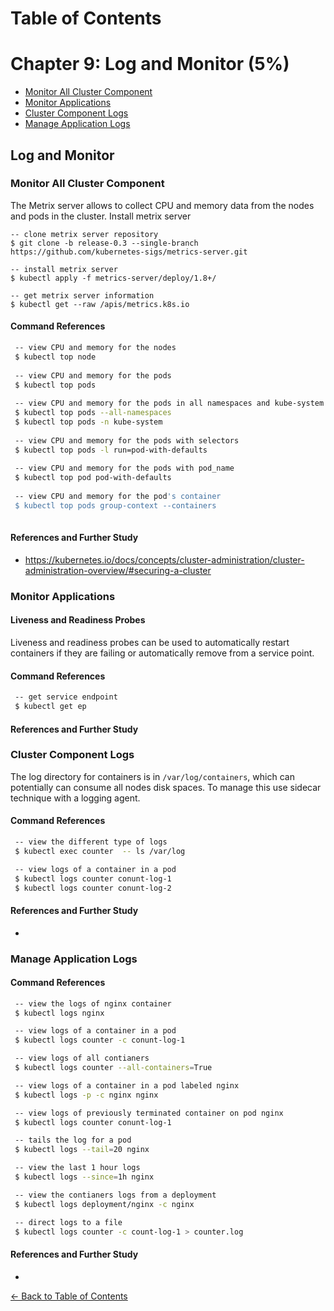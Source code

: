 Table of Contents
==================

# Chapter 9: Log and Monitor (5%)
   * [Monitor All Cluster Component](#monitor-all-cluster-component)
   * [Monitor Applications](#monitor-applications)
   * [Cluster Component Logs](#cluster-component-logs)
   * [Manage Application Logs](#manage-application-logs)


## Log and Monitor
   ### Monitor All Cluster Component
   The Metrix server allows to collect CPU and memory data from the nodes and pods in the cluster. Install metrix server
   ```
   -- clone metrix server repository
   $ git clone -b release-0.3 --single-branch https://github.com/kubernetes-sigs/metrics-server.git
   
   -- install metrix server
   $ kubectl apply -f metrics-server/deploy/1.8+/
   
   -- get metrix server information
   $ kubectl get --raw /apis/metrics.k8s.io
   ```

   #### Command References
   ```bash
    -- view CPU and memory for the nodes
    $ kubectl top node 
    
    -- view CPU and memory for the pods
    $ kubectl top pods
    
    -- view CPU and memory for the pods in all namespaces and kube-system
    $ kubectl top pods --all-namespaces
    $ kubectl top pods -n kube-system
    
    -- view CPU and memory for the pods with selectors
    $ kubectl top pods -l run=pod-with-defaults 
    
    -- view CPU and memory for the pods with pod_name
    $ kubectl top pod pod-with-defaults 
    
    -- view CPU and memory for the pod's container
    $ kubectl top pods group-context --containers 
    
   ``` 

   #### References and Further Study
   * https://kubernetes.io/docs/concepts/cluster-administration/cluster-administration-overview/#securing-a-cluster
   
   ### Monitor Applications
   #### Liveness and Readiness Probes
   Liveness and readiness probes can be used to automatically restart containers if they are failing or automatically remove from a service point.
   
   #### Command References
   ```bash
    -- get service endpoint
    $ kubectl get ep
   ``` 

   #### References and Further Study
   
   ### Cluster Component Logs
   The log directory for containers is in ```/var/log/containers```, which can potentially can consume all nodes disk spaces. To manage this use sidecar technique with a logging agent.
   
   #### Command References
   ```bash
    -- view the different type of logs 
    $ kubectl exec counter  -- ls /var/log

    -- view logs of a container in a pod
    $ kubectl logs counter conunt-log-1
    $ kubectl logs counter conunt-log-2

   ``` 

   #### References and Further Study
   *
   
   ### Manage Application Logs
   
   #### Command References
   ```bash
    -- view the logs of nginx container
    $ kubectl logs nginx 

    -- view logs of a container in a pod
    $ kubectl logs counter -c conunt-log-1

    -- view logs of all contianers
    $ kubectl logs counter --all-containers=True

    -- view logs of a container in a pod labeled nginx
    $ kubectl logs -p -c nginx nginx

    -- view logs of previously terminated container on pod nginx
    $ kubectl logs counter conunt-log-1

    -- tails the log for a pod
    $ kubectl logs --tail=20 nginx

    -- view the last 1 hour logs
    $ kubectl logs --since=1h nginx

    -- view the contianers logs from a deployment 
    $ kubectl logs deployment/nginx -c nginx

    -- direct logs to a file
    $ kubectl logs counter -c count-log-1 > counter.log

   ``` 

   #### References and Further Study
   *
 
[<- Back to Table of Contents](../README.md)